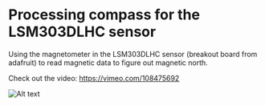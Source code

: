 # Processing compass for the LSM303DLHC sensor

Using the magnetometer in the LSM303DLHC sensor (breakout board from adafruit)
to read magnetic data to figure out magnetic north.

Check out the video: https://vimeo.com/108475692

![Alt text](gestureLock.jpg?raw=true "gesture lock")
